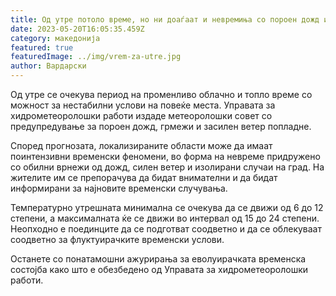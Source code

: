 ```yaml
---
title: Од утре потоло време, но ни доаѓаат и невремиња со пороен дожд и град
date: 2023-05-20T16:05:35.459Z
category: македонија
featured: true
featuredImage: ../img/vrem-za-utre.jpg
author: Вардарски
---
```

Од утре се очекува период на променливо облачно и топло време со можност за нестабилни услови на повеќе места. Управата за хидрометеоролошки работи издаде метеоролошки совет со предупредување за пороен дожд, грмежи и засилен ветер попладне.

Според прогнозата, локализираните области може да имаат поинтензивни временски феномени, во форма на невреме придружено со обилни врнежи од дожд, силен ветер и изолирани случаи на град. На жителите им се препорачува да бидат внимателни и да бидат информирани за најновите временски случувања.

Температурно утрешната минимална се очекува да се движи од 6 до 12 степени, а максималната ќе се движи во интервал од 15 до 24 степени. Неопходно е поединците да се подготват соодветно и да се облекуваат соодветно за флуктуирачките временски услови.

Останете со понатамошни ажурирања за еволуирачката временска состојба како што е обезбедено од Управата за хидрометеоролошки работи.